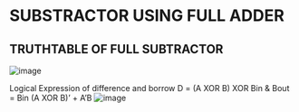 # SUBSTRACTOR USING FULL ADDER

## TRUTHTABLE OF FULL SUBTRACTOR
![image](https://github.com/user-attachments/assets/b8e123c0-f660-4c74-bc3b-15e495a18832)

Logical Expression of difference and borrow 
D = (A XOR B) XOR Bin & Bout = Bin (A XOR B)’ + A’B
![image](https://github.com/user-attachments/assets/5b28d0c0-a6c3-4678-8441-66ea3fb4d46f)


